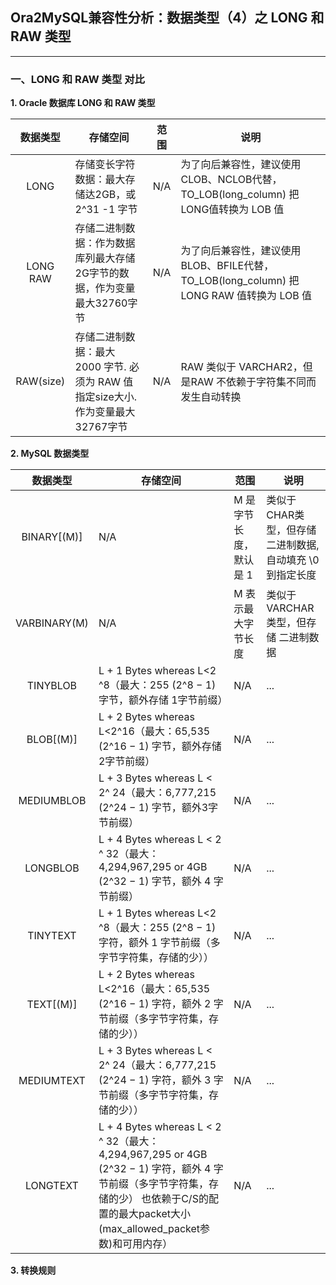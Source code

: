 ## Ora2MySQL兼容性分析：数据类型（4）之 LONG 和 RAW 类型
---

### 一、LONG 和 RAW 类型 对比

**1. Oracle 数据库 LONG 和 RAW 类型**

|数据类型|存储空间|范围|说明|
|:-:|-|-|-|
|LONG|存储变长字符数据：最大存储达2GB，或 2^31 -1 字节|N/A|为了向后兼容性，建议使用CLOB、NCLOB代替，TO_LOB(long_column) 把 LONG值转换为 LOB 值|
|LONG RAW|存储二进制数据：作为数据库列最大存储2G字节的数据，作为变量最大32760字节|N/A|为了向后兼容性，建议使用BLOB、BFILE代替，TO_LOB(long_column) 把 LONG RAW 值转换为 LOB 值|
|RAW(size)|存储二进制数据：最大 2000 字节. 必须为 RAW 值指定size大小. 作为变量最大32767字节|N/A|RAW 类似于 VARCHAR2，但是RAW 不依赖于字符集不同而发生自动转换|

**2. MySQL 数据类型**

|数据类型|存储空间|范围|说明|
|:-:|-|-|-|
|BINARY[(M)]|N/A|M 是字节长度，默认是 1|类似于CHAR类型，但存储 二进制数据,自动填充 \0 到指定长度 |
|VARBINARY(M)|N/A|M 表示最大字节长度|类似于VARCHAR类型，但存储 二进制数据|
|TINYBLOB|L + 1 Bytes whereas L<2 ^8（最大：255 (2^8 − 1)  字节，额外存储 1字节前缀）|N/A|...|
|BLOB[(M)]|L + 2 Bytes whereas L<2^16（最大：65,535 (2^16 − 1) 字节，额外存储 2字节前缀）|N/A|...|
|MEDIUMBLOB|L + 3 Bytes whereas L < 2^ 24（最大：6,777,215 (2^24 − 1) 字节，额外3字节前缀）|N/A|...|
|LONGBLOB|L + 4 Bytes whereas L < 2 ^ 32（最大：4,294,967,295 or 4GB (2^32 − 1)  字节，额外 4 字节前缀）|N/A|...|
|TINYTEXT|L + 1 Bytes whereas L<2 ^8（最大：255 (2^8 − 1) 字符，额外 1 字节前缀（多字节字符集，存储的少））|N/A|...|
|TEXT[(M)]|L + 2 Bytes whereas L<2^16（最大：65,535 (2^16 − 1) 字符，额外 2 字节前缀（多字节字符集，存储的少））|N/A|...|
|MEDIUMTEXT|L + 3 Bytes whereas L < 2^ 24（最大：6,777,215 (2^24 − 1) 字符，额外 3 字节前缀（多字节字符集，存储的少））|N/A|...|
|LONGTEXT|L + 4 Bytes whereas L < 2 ^ 32（最大：4,294,967,295 or 4GB (2^32 − 1) 字符，额外 4 字节前缀（多字节字符集，存储的少） 也依赖于C/S的配置的最大packet大小(max_allowed_packet参数)和可用内存）|N/A|...|

**3. 转换规则**
